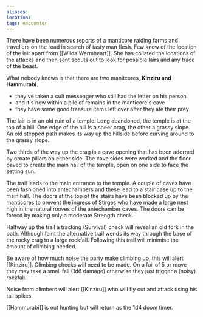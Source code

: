 ```yaml
---
aliases:
location:
tags: encounter
---
```


There have been numerous reports of a manticore raiding farms and travellers on the road in search of tasty man flesh.  Few know of the location of the lair apart from [[Wilda Warmheart]].  She has collated the locations of the attacks and then sent scouts out to look for possible lairs and any trace of the beast.

What nobody knows is that there are two manitcores, **Kinziru and Hammurabi**.

- they've taken a cult messenger who still had the letter on his person
- and it's now within a pile of remains in the manticore's cave
- they have some good treasure items left over after they ate their prey

The lair is in an old ruin of a temple.  Long abandoned, the temple is at the top of a hill.  One edge of the hill is a sheer crag, the other a grassy slope.  An old stepped path makes its way up the hillside before curving around to the grassy slope.  

Two thirds of the way up the crag is a cave opening that has been adorned by ornate pillars on either side.  The cave sides were worked and the floor paved to create the main hall of the temple, open on one side to face the setting sun.

The trail leads to the main entrance to the temple.  A couple of caves have been fashioned into antechambers and these lead to a stair case up to the main hall.  The doors at the top of the stairs have been blocked up by the manticores to prevent the ingress of Stirges who have made a large nest high in the natural rooves of the antechamber caves.  The doors can be forecd by making only a moderate Strength check.

Halfway up the trail a tracking (Survival) check will reveal an old fork in the path.  Although faint the alternative trail wends its way through the base of the rocky crag to a large rockfall.  Following this trail will minimise the amount of climbing needed.

Be aware of how much noise the party make climbing up, this will alert [[Kinziru]].  Climbing checks will need to be made.  On a fail of 5 or move they may take a small fall (1d6 damage) otherwise they just trigger a (noisy) rockfall.

Noise from climbers will alert [[Kinziru]] who will fly out and attack using his tail spikes.

[[Hammurabi]] is out hunting but will return as the 1d4 doom timer.